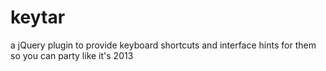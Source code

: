 keytar
======

a jQuery plugin to provide keyboard shortcuts and interface hints for them so you can party like it's 2013